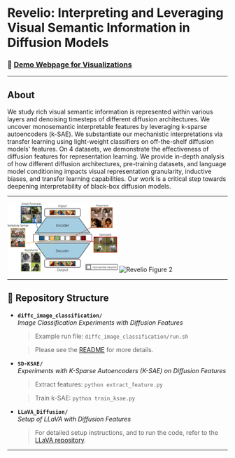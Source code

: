 # Revelio: Interpreting and Leveraging Visual Semantic Information in Diffusion Models

### 🔗 [Demo Webpage for Visualizations](https://revelio-diffusion.github.io/revelio/)

---

## **About**

We study rich visual semantic information is represented within various layers and denoising timesteps of different diffusion architectures. We uncover monosemantic interpretable features by leveraging k-sparse autoencoders (k-SAE). We substantiate our mechanistic interpretations via transfer learning using light-weight classifiers on off-the-shelf diffusion models' features. On 4 datasets, we demonstrate the effectiveness of diffusion features for representation learning. We provide in-depth analysis of how different diffusion architectures, pre-training datasets, and language model conditioning impacts visual representation granularity, inductive biases, and transfer learning capabilities. Our work is a critical step towards deepening interpretability of black-box diffusion models. 

---

<img src="./assets/main.jpg" alt="Revelio" width="50%">
<img src="./assets/figure2.jpg" alt="Revelio Figure 2" width="50%">

---

## **📁 Repository Structure**

- **`diffc_image_classification/`**  
  *Image Classification Experiments with Diffusion Features*  
  > Example run file: `diffc_image_classification/run.sh`    

  > Please see the [README](./diffc_image_classification/README.md) for more details.

- **`SD-KSAE/`**  
  *Experiments with K-Sparse Autoencoders (K-SAE) on Diffusion Features*
  > Extract features: `python extract_feature.py`
  
  > Train k-SAE: `python train_ksae.py`
  
- **`LLaVA_Diffusion/`**  
  *Setup of LLaVA with Diffusion Features*  
  > For detailed setup instructions, and to run the code, refer to the [LLaVA repository](https://github.com/haotian-liu/LLaVA).

---
